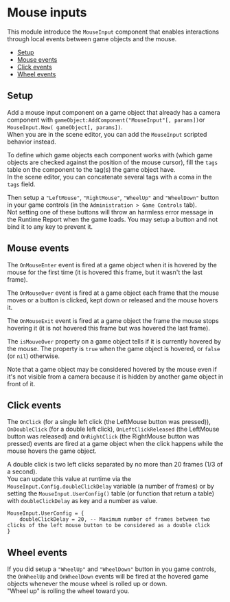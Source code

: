 # Mouse inputs

This module introduce the `MouseInput` component that enables interactions through local events between game objects and the mouse.  

- [Setup](#setup)
- [Mouse events](#mouse-events)
- [Click events](#click-events)
- [Wheel events](#wheel-events)

<a name="setup"></a>
## Setup

Add a mouse input component on a game object that already has a camera component with `gameObject:AddComponent("MouseInput"[, params])`or `MouseInput.New( gameObject[, params])`.  
When you are in the scene editor, you can add the `MouseInput` scripted behavior instead.

To define which game objects each component works with (which game objects are checked against the position of the mouse cursor), fill the `tags` table on the component to the tag(s) the game object have.  
In the scene editor, you can concatenate several tags with a coma in the `tags` field.

Then setup a `"LeftMouse"`, `"RightMouse"`, `"WheelUp"` and `"WheelDown"` button in your game controls (in the `Administration > Game Controls` tab).  
Not setting one of these buttons will throw an harmless error message in the Runtime Report when the game loads. You may setup a button and not bind it to any key to prevent it.

<a name="mouse-events"></a>
## Mouse events

The `OnMouseEnter` event is fired at a game object when it is hovered by the mouse for the first time (it is hovered this frame, but it wasn't the last frame).  

The `OnMouseOver` event is fired at a game object each frame that the mouse moves or a button is clicked, kept down or released and the mouse hovers it.

The `OnMouseExit` event is fired at a game object the frame the mouse stops hovering it (it is not hovered this frame but was hovered the last frame).  

The `isMouveOver` property on a game object tells if it is currently hovered by the mouse. The property is `true` when the game object is hovered, or `false` (or `nil`) otherwise.

Note that a game object may be considered hovered by the mouse even if it's not visible from a camera because it is hidden by another game object in front of it.

<a name="click-events"></a>
## Click events

The `OnClick` (for a single left click (the LeftMouse button was pressed)), `OnDoubleClick` (for a double left click), `OnLeftClickReleased` (the LeftMouse button was released) and `OnRightClick` (the RightMouse button was pressed) events are fired at a game object when the click happens while the mouse hovers the game object.  

A double click is two left clicks separated by no more than 20 frames (1/3 of a second).  
You can update this value at runtime via the `MouseInput.Config.doubleClickDelay` variable (a number of frames) or by setting the `MouseInput.UserConfig()` table (or function that return a table) with `doubleClickDelay` as key and a number as value. 

	MouseInput.UserConfig = {
		doubleClickDelay = 20, -- Maximum number of frames between two clicks of the left mouse button to be considered as a double click
	}


<a name="wheel-events"></a>
## Wheel events

If you did setup a `"WheelUp"` and `"WheelDown"` button in you game controls, the `OnWheelUp` and `OnWheelDown` events will be fired at the hovered game objects whenever the mouse wheel is rolled up or down.  
"Wheel up" is rolling the wheel toward you.
